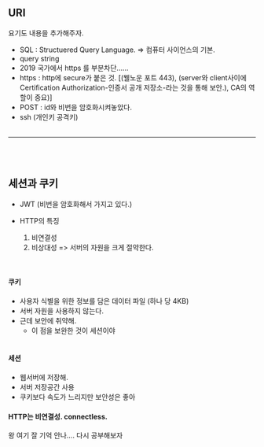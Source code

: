 ## URI <br>
요기도 내용을 추가해주자.<br>

* SQL : Structuered Query Language.   => 컴퓨터 사이언스의 기본.
* query string 
* 2019 국가에서 https 를 부분차단......
* https : http에 secure가 붙은 것. [(웰노운 포트 443), (server와 client사이에 Certification Authorization-인증서 공개 저장소-라는 것을 통해 보안.), CA의 역할이 중요)]
* POST : id와 비번을 암호화시켜놓았다.
* ssh (개인키 공격키) <br><br>

---
<br><br>
## 세션과 쿠키<br>
* JWT (비번을 암호화해서 가지고 있다.)
* HTTP의 특징
    
    1. 비연결성
    2. 비상대성 
    => 서버의 자원을 크게 절약한다.
<br>

#### 쿠키<br>
- 사용자 식별을 위한 정보를 담은 데이터 파일 (하나 당 4KB) <br> 
- 서버 자원을 사용하지 않는다. <br>
- 근데 보안에 취약해.<br>
  * 이 점을 보완한 것이 세션이야<br><br>
  
#### 세션 <br>
- 웹서버에 저장해.
- 서버 저장공간 사용
- 쿠키보다 속도가 느리지만 보안성은 좋아

#### HTTP는 비연결성. connectless. 


왕 여기 잘 기억 안나.... 다시 공부해보자 
